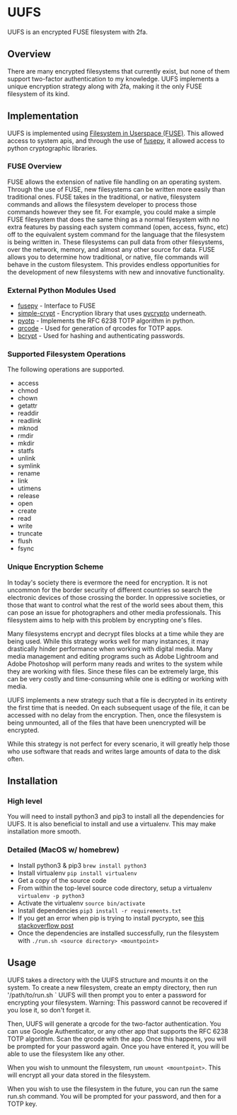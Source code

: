 # UUFS
UUFS is an encrypted FUSE filesystem with 2fa.

## Overview
There are many encrypted filesystems that currently exist, but none of them support two-factor authentication to my knowledge.  UUFS implements a unique encryption strategy along with 2fa, making it the only FUSE filesystem of its kind.

## Implementation
UUFS is implemented using [Filesystem in Userspace (FUSE)](https://github.com/libfuse/libfuse).  This allowed access to system apis, and through the use of [fusepy](https://github.com/terencehonles/fusepy), it allowed access to python cryptographic libraries.

### FUSE Overview
FUSE allows the extension of native file handling on an operating system.  Through the use of FUSE, new filesystems can be written more easily than traditional ones.  FUSE takes in the traditional, or native, filesystem commands and allows the filesystem developer to process those commands however they see fit.  For example, you could make a simple FUSE filesystem that does the same thing as a normal filesystem with no extra features by passing each system command (open, access, fsync, etc) off to the equivalent system command for the language that the filesystem is being written in. These filesystems can pull data from other filesystems, over the network, memory, and almost any other source for data.  FUSE allows you to determine how traditional, or native, file commands will behave in the custom filesystem.  This provides endless opportunities for the development of new filesystems with new and innovative functionality.

### External Python Modules Used
* [fusepy](https://github.com/terencehonles/fusepy) - Interface to FUSE
* [simple-crypt](https://github.com/andrewcooke/simple-crypt) - Encryption library that uses [pycrypto](https://www.dlitz.net/software/pycrypto/) underneath.
* [pyotp](https://github.com/pyotp/pyotp) - Implements the RFC 6238 TOTP algorithm in python.
* [qrcode](https://pypi.python.org/pypi/qrcode) - Used for generation of qrcodes for TOTP apps.
* [bcrypt](https://pypi.python.org/pypi/bcrypt/3.1.0) - Used for hashing and authenticating passwords.

### Supported Filesystem Operations
The following operations are supported.
* access
* chmod
* chown
* getattr
* readdir
* readlink
* mknod
* rmdir
* mkdir
* statfs
* unlink
* symlink
* rename
* link
* utimens
* release
* open
* create
* read
* write
* truncate
* flush
* fsync

### Unique Encryption Scheme
In today's society there is evermore the need for encryption.  It is not uncommon for the border security of different countries so search the electronic devices of those crossing the border.  In oppressive societies, or those that want to control what the rest of the world sees about them, this can pose an issue for photographers and other media professionals.  This filesystem aims to help with this problem by encrypting one's files.

Many filesystems encrypt and decrypt files blocks at a time while they are being used.  While this strategy works well for many instances, it may drastically hinder performance when working with digital media.  Many media management and editing programs such as Adobe Lightroom and Adobe Photoshop will perform many reads and writes to the system while they are working with files.  Since these files can be extremely large, this can be very costly and time-consuming while one is editing or working with media.

UUFS implements a new strategy such that a file is decrypted in its entirety the first time that is needed.  On each subsequent usage of the file, it can be accessed with no delay from the encryption.  Then, once the filesystem is being unmounted, all of the files that have been unencrypted will be encrypted.  

While this strategy is not perfect for every scenario, it will greatly help those who use software that reads and writes large amounts of data to the disk often.

## Installation
### High level
You will need to install python3 and pip3 to install all the dependencies for UUFS.  It is also beneficial to install and use a virtualenv.  This may make installation more smooth.

### Detailed (MacOS w/ homebrew)
* Install python3 & pip3 `brew install python3`
* Install virtualenv `pip install virtualenv`
* Get a copy of the source code
* From within the top-level source code directory, setup a virtualenv `virtualenv -p python3`
* Activate the virtualenv `source bin/activate`
* Install dependencies `pip3 install -r requirements.txt`
 * If you get an error when pip is trying to install pycrypto, see [this stackoverflow post](http://stackoverflow.com/questions/15375171/pycrypto-install-fatal-error-gmp-h-file-not-found)
* Once the dependencies are installed successfully, run the filesystem with `./run.sh <source directory> <mountpoint>`

## Usage
UUFS takes a directory with the UUFS structure and mounts it on the system.  To create a new filesystem, create an empty directory, then run
'/path/to/run.sh <the empty folder> <the place you want to mount it on>`
UUFS will then prompt you to enter a password for encrypting your filesystem.  Warning: This password cannot be recovered if you lose it, so don't forget it.

Then, UUFS will generate a qrcode for the two-factor authentication.  You can use Google Authenticator, or any other app that supports the RFC 6238 TOTP algorithm.  Scan the qrcode with the app.  Once this happens, you will be prompted for your password again.  Once you have entered it, you will be able to use the filesystem like any other.

When you wish to unmount the filesystem, run `umount <mountpoint>`.  This will encrypt all your data stored in the filesystem.

When you wish to use the filesystem in the future, you can run the same run.sh command.  You will be prompted for your password, and then for a TOTP key.



